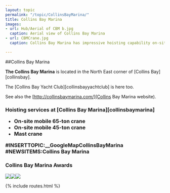 ```yaml
---
layout: topic
permalink: "/topic/CollinsBayMarina/"
title: Collins Bay Marina
images:
- url: Hub/Aerial of CBM b.jpg
  caption: Aerial view of Collins Bay Marina
- url: CBMCrane.jpg
  caption: Collins Bay Marina has impressive hoisting capability on-site

---
```


##Collins Bay Marina


<strong>The Collins Bay Marina</strong> is located in the North East corner of [Collins Bay][collinsbay].

The [Collins Bay Yacht Club][collinsbayyachtclub] is here too.

See also the [http://collinsbaymarina.com/](Collins Bay Marina website).

<a name="crane"></a><h3>Hoisting services at [Collins Bay Marina][collinsbaymarina]

<ul >
<li> On-site mobile 65-ton crane
<li> On-site mobile 45-ton crane
<li> Mast crane
</ul>

<a name="map" class="clearboth"></a>
<div class="span-14">
#INSERTTOPIC:__GoogleMapCollinsBayMarina
</div>
#NEWSITEMS:Collins Bay Marina
<a name="awards" class="clearboth"></a>
<h3>Collins Bay Marina Awards</h3>
<img src="images/CollinsBay5anchoreco-rating2005.jpg" class="span-15"><img src="images/CBCASBA2.JPG" class="span-15 last"><img src="images/CASBAAward2006.jpg" class="span-15">

{% include routes.html %}
